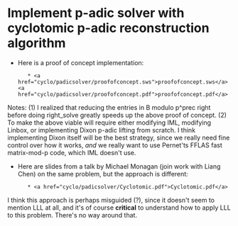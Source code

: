 

# Implement p-adic solver with cyclotomic p-adic reconstruction algorithm

* Here is a proof of concept implementation: 

         * <a href="cyclo/padicsolver/proofofconcept.sws">proofofconcept.sws</a> <a href="cyclo/padicsolver/proofofconcept.pdf">proofofconcept.pdf</a> 
Notes: (1) I realized that reducing the entries in B modulo p^prec right before doing right_solve greatly speeds up the above proof of concept.  (2) To make the above viable will require either modifying IML, modifying Linbox, or implementing Dixon p-adic lifting from scratch.  I think implementing Dixon itself will be the best strategy, since we really need fine control over how it works, *and* we really want to use Pernet'ts FFLAS fast matrix-mod-p code, which IML doesn't use.  

* Here are slides from a talk by Michael Monagan (join work with Liang Chen) on the same problem, but the approach is different: 

         * <a href="cyclo/padicsolver/Cyclotomic.pdf">Cyclotomic.pdf</a> 
I think this approach is perhaps misguided (?), since it doesn't seem to mention LLL at all, and it's of course **critical** to understand how to apply LLL to this problem.  There's no way around that.    
